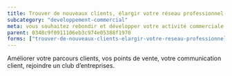 ```yaml
---
title: Trouver de nouveaux clients, élargir votre réseau professionnel
subcategory: "developpement-commercial"
meta: vous souhaitez rebondir et développer votre activité commerciale ?
parent: 0348c9f0911106eb3c974e05388f1970
forms: ["trouver-de-nouveaux-clients-elargir-votre-reseau-professionnel"]
---
```


Améliorer votre parcours clients, vos points de vente, votre communication client, rejoindre un club d’entreprises.
